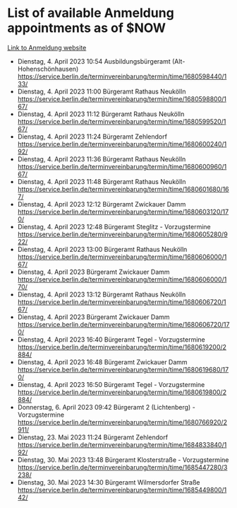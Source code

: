 # List of available Anmeldung appointments as of $NOW
[Link to Anmeldung website](https://service.berlin.de/terminvereinbarung/termin/tag.php?termin=1&anliegen[]=120686&dienstleisterlist=122210,122217,327316,122219,327312,122227,327314,122231,327346,122243,327348,122254,122252,329742,122260,329745,122262,329748,122271,327278,122273,327274,122277,327276,330436,122280,327294,122282,327290,122284,327292,122291,327270,122285,327266,122286,327264,122296,327268,150230,329760,122297,327286,122294,327284,122312,329763,122314,329775,122304,327330,122311,327334,122309,327332,317869,122281,327352,122279,329772,122283,122276,327324,122274,327326,122267,329766,122246,327318,122251,327320,122257,327322,122208,327298,122226,327300&herkunft=http%3A%2F%2Fservice.berlin.de%2Fdienstleistung%2F120686%2F)
- Dienstag, 4. April 2023 10:54 Ausbildungsbürgeramt (Alt- Hohenschönhausen) https://service.berlin.de/terminvereinbarung/termin/time/1680598440/133/
- Dienstag, 4. April 2023 11:00 Bürgeramt Rathaus Neukölln https://service.berlin.de/terminvereinbarung/termin/time/1680598800/167/
- Dienstag, 4. April 2023 11:12 Bürgeramt Rathaus Neukölln https://service.berlin.de/terminvereinbarung/termin/time/1680599520/167/
- Dienstag, 4. April 2023 11:24 Bürgeramt Zehlendorf https://service.berlin.de/terminvereinbarung/termin/time/1680600240/192/
- Dienstag, 4. April 2023 11:36 Bürgeramt Rathaus Neukölln https://service.berlin.de/terminvereinbarung/termin/time/1680600960/167/
- Dienstag, 4. April 2023 11:48 Bürgeramt Rathaus Neukölln https://service.berlin.de/terminvereinbarung/termin/time/1680601680/167/
- Dienstag, 4. April 2023 12:12 Bürgeramt Zwickauer Damm https://service.berlin.de/terminvereinbarung/termin/time/1680603120/170/
- Dienstag, 4. April 2023 12:48 Bürgeramt Steglitz - Vorzugstermine https://service.berlin.de/terminvereinbarung/termin/time/1680605280/922/
- Dienstag, 4. April 2023 13:00 Bürgeramt Rathaus Neukölln https://service.berlin.de/terminvereinbarung/termin/time/1680606000/167/
- Dienstag, 4. April 2023  Bürgeramt Zwickauer Damm https://service.berlin.de/terminvereinbarung/termin/time/1680606000/170/
- Dienstag, 4. April 2023 13:12 Bürgeramt Rathaus Neukölln https://service.berlin.de/terminvereinbarung/termin/time/1680606720/167/
- Dienstag, 4. April 2023  Bürgeramt Zwickauer Damm https://service.berlin.de/terminvereinbarung/termin/time/1680606720/170/
- Dienstag, 4. April 2023 16:40 Bürgeramt Tegel - Vorzugstermine https://service.berlin.de/terminvereinbarung/termin/time/1680619200/2884/
- Dienstag, 4. April 2023 16:48 Bürgeramt Zwickauer Damm https://service.berlin.de/terminvereinbarung/termin/time/1680619680/170/
- Dienstag, 4. April 2023 16:50 Bürgeramt Tegel - Vorzugstermine https://service.berlin.de/terminvereinbarung/termin/time/1680619800/2884/
- Donnerstag, 6. April 2023 09:42 Bürgeramt 2 (Lichtenberg) - Vorzugstermine https://service.berlin.de/terminvereinbarung/termin/time/1680766920/2911/
- Dienstag, 23. Mai 2023 11:24 Bürgeramt Zehlendorf https://service.berlin.de/terminvereinbarung/termin/time/1684833840/192/
- Dienstag, 30. Mai 2023 13:48 Bürgeramt Klosterstraße - Vorzugstermine https://service.berlin.de/terminvereinbarung/termin/time/1685447280/3238/
- Dienstag, 30. Mai 2023 14:30 Bürgeramt Wilmersdorfer Straße https://service.berlin.de/terminvereinbarung/termin/time/1685449800/142/
